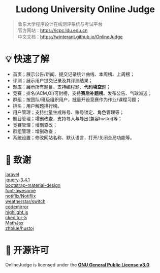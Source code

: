 <h1 align="center">Ludong University Online Judge</h1>

> 鲁东大学程序设计在线测评系统与考试平台  
> 官方网站：<https://icpc.ldu.edu.cn>  
> 中文文档：<https://winterant.github.io/OnlineJudge>

# 💡 快速了解

+ 首页；展示公告/新闻、提交记录统计曲线、本周榜、上周榜；
+ 评测；展示用户提交记录及其评测结果；
+ 题库；展示所有题目，支持编程题、**代码填空**题；
+ 竞赛；排名(ACM,OI)可封榜，支持**赛后补题榜**、发布公告、气球派送；
+ 群组；按团队/班级组织用户，批量开设竞赛作为作业/课程习题；
+ 排名；用户解题排行榜。
+ 用户管理；支持批量生成账号、账号锁定、角色管理等；
+ 题目管理；增删改查，支持导入与导出(兼容hustoj)等；
+ 竞赛管理；增删查改；
+ 群组管理：增删改查；
+ 系统设置；修改网站名称、默认语言，打开/关闭全局功能等。

# 💝 致谢

[laravel](https://laravel.com/)  
[jquery-3.4.1](https://jquery.com/)  
[bootstrap-material-design](https://fezvrasta.github.io/bootstrap-material-design/)  
[font-awesome](http://www.fontawesome.com.cn/)  
[notiflix/Notiflix](https://github.com/notiflix/Notiflix)  
[weatherstar/switch](https://github.com/weatherstar/switch)  
[codemirror](https://codemirror.net/)  
[highlight.js](https://highlightjs.org/)  
[ckeditor-5](https://ckeditor.com/ckeditor-5/)  
[MathJax](https://www.mathjax.org/)  
[zhblue/hustoj](https://github.com/zhblue/hustoj)  

# 📜 开源许可

OnlineJudge is licensed under the
**[GNU General Public License v3.0](./LICENSE)**.
